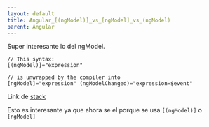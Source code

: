 ```yaml
---
layout: default
title: Angular_[(ngModel)]_vs_[ngModel]_vs_(ngModel)
parent: Angular
---
```


Super interesante lo del ngModel.

    // This syntax:
    [(ngModel)]="expression"

    // is unwrapped by the compiler into
    [ngModel]="expression" (ngModelChanged)="expression=$event"

Link de [stack](https://stackoverflow.com/a/46123215)

Esto es interesante ya que ahora se el porque se usa `[(ngModel)]` o `[ngModel]`
